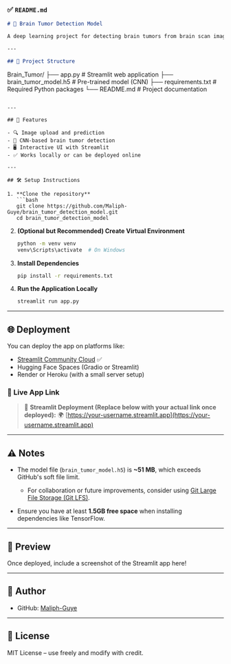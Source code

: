 ### ✅ `README.md`

```markdown
# 🧠 Brain Tumor Detection Model

A deep learning project for detecting brain tumors from brain scan images using a trained Convolutional Neural Network (CNN), deployed via a user-friendly Streamlit web app.

---

## 📂 Project Structure
```

Brain_Tumor/
├── app.py # Streamlit web application
├── brain_tumor_model.h5 # Pre-trained model (CNN)
├── requirements.txt # Required Python packages
└── README.md # Project documentation

````

---

## 🚀 Features

- 🔍 Image upload and prediction
- 🧠 CNN-based brain tumor detection
- 🖥️ Interactive UI with Streamlit
- ✅ Works locally or can be deployed online

---

## 🛠️ Setup Instructions

1. **Clone the repository**
   ```bash
   git clone https://github.com/Maliph-Guye/brain_tumor_detection_model.git
   cd brain_tumor_detection_model
````

2. **(Optional but Recommended) Create Virtual Environment**

   ```bash
   python -m venv venv
   venv\Scripts\activate  # On Windows
   ```

3. **Install Dependencies**

   ```bash
   pip install -r requirements.txt
   ```

4. **Run the Application Locally**

   ```bash
   streamlit run app.py
   ```

---

## 🌐 Deployment

You can deploy the app on platforms like:

- [Streamlit Community Cloud](https://streamlit.io/cloud) ✅
- Hugging Face Spaces (Gradio or Streamlit)
- Render or Heroku (with a small server setup)

### 🔗 Live App Link

> 📌 **Streamlit Deployment (Replace below with your actual link once deployed):**
> 🌍 [https://your-username.streamlit.app](https://your-username.streamlit.app)

---

## ⚠️ Notes

- The model file (`brain_tumor_model.h5`) is **~51 MB**, which exceeds GitHub's soft file limit.

  - For collaboration or future improvements, consider using [Git Large File Storage (Git LFS)](https://git-lfs.github.com/).

- Ensure you have at least **1.5GB free space** when installing dependencies like TensorFlow.

---

## 📸 Preview

Once deployed, include a screenshot of the Streamlit app here!

---

## 👤 Author

- GitHub: [Maliph-Guye](https://github.com/Maliph-Guye)

---

## 📜 License

MIT License – use freely and modify with credit.

